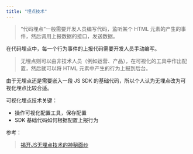 ```yaml
---
title: "埋点技术"
---
```


> “代码埋点”一般需要开发人员编写代码，监听某个 HTML 元素的产生的事件，然后调用上报数据的接口，发送数据。

在代码埋点中，每一个行为事件的上报代码需要开发人员手动编写。

> 无埋点则可以由非技术人员（例如运营、产品），在可视化的工具中作出配置，然后就可以将 HTML 元素中产生的行为上报到后台。

由于无埋点还是需要嵌入一段 JS SDK 的基础代码，所以个人认为无埋点改为可视化埋点比较合适。

可视化埋点技术关键：
- 操作可视化配置工具，保存配置
- SDK 基础代码如何根据配置上报行为

参考：
> [揭开JS无埋点技术的神秘面纱](https://mp.weixin.qq.com/s/pGP5Oohcban0P1GAzPlAgg)
